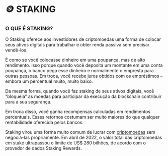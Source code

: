 # 🪙 STAKING

### O QUE É STAKING?

O Staking oferece aos investidores de criptomoedas uma forma de colocar seus ativos digitais para trabalhar e obter renda passiva sem precisar vendê-los.

É como se você colocasse dinheiro em uma poupança, mas de alto rendimento. Isso porque quando você deposita um montante em uma conta poupança, o banco pega esse dinheiro e normalmente o empresta para outras pessoas. Em troca, você recebe juros obtidos com os empréstimos – embora um percentual muito, muito baixo.

Da mesma forma, quando você faz staking de seus ativos digitais, você “bloqueia” as moedas para participar da execução da blockchain contribuir para a sua segurança.

Em troca disso, você ganha recompensas calculadas em rendimentos percentuais. Esses retornos costumam ser muito maiores do que qualquer rentabilidade oferecida pelos bancos.

Staking virou uma forma muito comum de lucrar com [criptomoedas](https://www.infomoney.com.br/guias/criptomoedas/) sem negociá-las propriamente. Em abril de 2022, o valor total das criptomoedas em stake ultrapassou o limite de US$ 280 bilhões, de acordo com o provedor de dados Staking Rewards.
